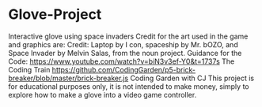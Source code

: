 # Glove-Project
Interactive glove using space invaders
Credit for the art used in the game and graphics are:
Credit: Laptop by I con, spaceship by Mr. bOZO, and Space Invader by Melvin Salas, from the noun project.
Guidance for the Code:
https://www.youtube.com/watch?v=biN3v3ef-Y0&t=1737s The Coding Train
https://github.com/CodingGarden/p5-brick-breaker/blob/master/brick-breaker.js Coding Garden with CJ
This project is for educational purposes only, it is not intended to make money, simply to explore how to make a glove into a video game controller. 
